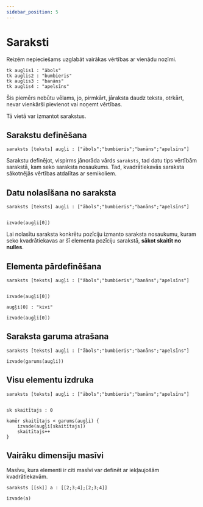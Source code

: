 ```yaml
---
sidebar_position: 5
---
```


# Saraksti

Reizēm nepieciešams uzglabāt vairākas vērtības ar vienādu nozīmi.

```priede
tk auglis1 : "ābols"
tk auglis2 : "bumbieris"
tk auglis3 : "banāns"
tk auglis4 : "apelsīns"
```

Šis piemērs nebūtu vēlams, jo, pirmkārt, jāraksta daudz teksta, otrkārt, nevar vienkārši pievienot vai noņemt vērtības.

Tā vietā var izmantot sarakstus.

## Sarakstu definēšana

```priede
saraksts [teksts] augļi : ["ābols";"bumbieris";"banāns";"apelsīns"]
```

Sarakstu definējot, vispirms jānorāda vārds `saraksts`, tad datu tips vērtībām sarakstā, kam seko saraksta nosaukums. Tad, kvadrātiekavās saraksta sākotnējās vērtības atdalītas ar semikoliem.

## Datu nolasīšana no saraksta

```priede
saraksts [teksts] augļi : ["ābols";"bumbieris";"banāns";"apelsīns"]


izvade(augļi[0])
```

Lai nolasītu saraksta konkrētu pozīciju izmanto saraksta nosaukumu, kuram seko kvadrātiekavas ar šī elementa pozīciju sarakstā, **sākot skaitīt no nulles**.

## Elementa pārdefinēšana

```priede
saraksts [teksts] augļi : ["ābols";"bumbieris";"banāns";"apelsīns"]


izvade(augļi[0])

augļi[0] : "kivi"

izvade(augļi[0])

```

## Saraksta garuma atrašana

```priede
saraksts [teksts] augļi : ["ābols";"bumbieris";"banāns";"apelsīns"]

izvade(garums(augļi))
```

## Visu elementu izdruka

```priede
saraksts [teksts] augļi : ["ābols";"bumbieris";"banāns";"apelsīns"]


sk skaitītajs : 0

kamēr skaitītajs < garums(augļi) {
    izvade(augļi[skaitītajs])
    skaitītajs++
}
```

## Vairāku dimensiju masīvi

Masīvu, kura elementi ir citi masīvi var definēt ar iekļaujošām kvadrātiekavām.

```priede
saraksts [[sk]] a : [[2;3;4];[2;3;4]]

izvade(a)
```

